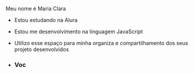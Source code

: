 
Meu nome é Maria Clara 


- Estou estudando na Alura
- Estou me desenvolvimento na linguagem JavaScript
- Utilizo esse espaço para minha organiza e compartilhamento dos seus projeto desenvolvidos

- ### Voc
